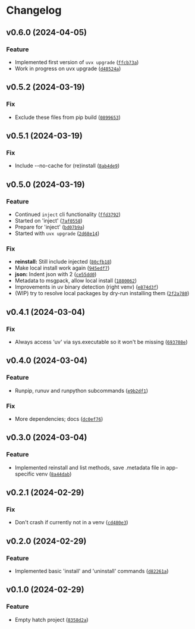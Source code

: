 # Changelog

<!--next-version-placeholder-->

## v0.6.0 (2024-04-05)

### Feature

* Implemented  first version of `uvx upgrade` ([`ffcb73a`](https://github.com/robinvandernoord/uvx/commit/ffcb73ad928f089ef3c0c3705b00fc04c840c9ff))
* Work in progress on uvx upgrade ([`d48524a`](https://github.com/robinvandernoord/uvx/commit/d48524adf5a9a08ae4d4b8485789ff33e937f278))

## v0.5.2 (2024-03-19)

### Fix

* Exclude these files from pip build ([`0899653`](https://github.com/robinvandernoord/uvx/commit/08996536a64b78680d2cf8e452ee3e871a610464))

## v0.5.1 (2024-03-19)

### Fix

* Include --no-cache for (re)install ([`8ab4de9`](https://github.com/robinvandernoord/uvx/commit/8ab4de9487d7eac7e68632805c8b42190bc2c0a5))

## v0.5.0 (2024-03-19)

### Feature

* Continued `inject` cli functionality ([`ffd3792`](https://github.com/robinvandernoord/uvx/commit/ffd37920eec3f73afe5c2456904cfe590c004615))
* Started on 'inject' ([`7af0558`](https://github.com/robinvandernoord/uvx/commit/7af05585ddf711217a8213013cbcb67c4caa0f00))
* Prepare for 'inject' ([`bd07b9a`](https://github.com/robinvandernoord/uvx/commit/bd07b9a15f278bda0bed119bfe7bb4fec8e60b32))
* Started with `uvx upgrade` ([`2d68e14`](https://github.com/robinvandernoord/uvx/commit/2d68e14e5677ffcaf8ce1db6ebfa55d00dd0077f))

### Fix

* **reinstall:** Still include injected ([`80cfb18`](https://github.com/robinvandernoord/uvx/commit/80cfb1865b6de9c4b34b9eae3eb627136431858a))
* Make local install work again ([`945edf7`](https://github.com/robinvandernoord/uvx/commit/945edf7d3e7e5b996596c891871b9e9816e2151a))
* **json:** Indent json with 2 ([`ce55dd0`](https://github.com/robinvandernoord/uvx/commit/ce55dd01e1003d0f370d66c27177cfbf33f1bb98))
* Metadata to msgpack, allow local install ([`1880062`](https://github.com/robinvandernoord/uvx/commit/18800624ddeeb80946f6022f065628909a8d0a3e))
* Improvements in uv binary detection (right venv) ([`e874d3f`](https://github.com/robinvandernoord/uvx/commit/e874d3fbfa9703c9f0c7b2f500e0e78bddb4b9ce))
* (WIP) try to resolve local packages by dry-run installing them ([`2f2a780`](https://github.com/robinvandernoord/uvx/commit/2f2a78056659cf8c6dcfd287917251e0afcf2431))

## v0.4.1 (2024-03-04)

### Fix

* Always access 'uv' via sys.executable so it won't be missing ([`693708e`](https://github.com/robinvandernoord/uvx/commit/693708ed9a9c25c628dc061cc21da4bf38cc15c0))

## v0.4.0 (2024-03-04)

### Feature

* Runpip, runuv and runpython subcommands ([`e9b2df1`](https://github.com/robinvandernoord/uvx/commit/e9b2df1d93cdb32fe64bbc04f40f5fc06835c59b))

### Fix

* More dependencies; docs ([`dc0ef76`](https://github.com/robinvandernoord/uvx/commit/dc0ef76c7f0087890841e03bd030aad2d2146e87))

## v0.3.0 (2024-03-04)

### Feature

* Implemented reinstall and list methods, save .metadata file in app-specific venv ([`8a44dab`](https://github.com/robinvandernoord/uvx/commit/8a44dabf39ea91765c87bdabe03e5f30460b954e))

## v0.2.1 (2024-02-29)

### Fix

* Don't crash if currently not in a venv ([`cd480e3`](https://github.com/robinvandernoord/uvx/commit/cd480e3d26e61b864976451c4bc849a4fc2110ea))

## v0.2.0 (2024-02-29)

### Feature

* Implemented basic 'install' and 'uninstall' commands ([`d82261a`](https://github.com/robinvandernoord/uvx/commit/d82261a09b69da94e30614d2e017558c330c80a8))

## v0.1.0 (2024-02-29)

### Feature

* Empty hatch project ([`8358d2a`](https://github.com/robinvandernoord/uvx/commit/8358d2a5b7733cfda4a5c655eec0c15d28221bb2))

